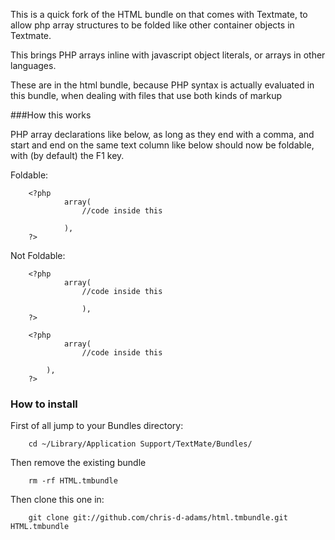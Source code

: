 
This is a quick fork of the HTML bundle on that comes with Textmate, to allow php array structures to be folded like other container objects in Textmate. 

This brings PHP arrays inline with javascript object literals, or arrays in other languages.

These are in the html bundle, because PHP syntax is actually evaluated in this bundle, when dealing with files that use both kinds of markup

###How this works

PHP array declarations like below, as long as they end with a comma, and start and end on the same text column like below should now be foldable, with (by default) the F1 key.

Foldable:

        <?php
                array(
                    //code inside this

                ),
        ?>

Not Foldable:

        <?php
                array(
                    //code inside this

                    ),
        ?>

        <?php
                array(
                    //code inside this

            ),
        ?>



### How to install

First of all jump to your Bundles directory:

        cd ~/Library/Application Support/TextMate/Bundles/

Then remove the existing bundle

        rm -rf HTML.tmbundle

Then clone this one in:

        git clone git://github.com/chris-d-adams/html.tmbundle.git HTML.tmbundle
        
        
